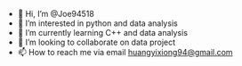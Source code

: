 - 👋 Hi, I’m @Joe94518
- 👀 I’m interested in python and data analysis 
- 🌱 I’m currently learning C++ and data analysis
- 💞️ I’m looking to collaborate on data project
- 📫 How to reach me via email huangyixiong94@gmail.com

<!---
Joe94518/Joe94518 is a ✨ special ✨ repository because its `README.md` (this file) appears on your GitHub profile.
You can click the Preview link to take a look at your changes.
--->
